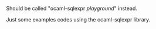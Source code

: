 Should be called "ocaml-sqlexpr *playground*" instead.

Just some examples codes using the ocaml-sqlexpr library.
